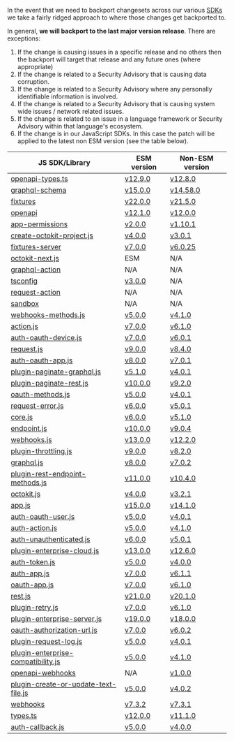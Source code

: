 In the event that we need to backport changesets across our various [SDKs](https://github.com/octokit) we take a fairly ridged approach to where those changes get backported to.

In general, **we will backport to the last major version release**.  There are exceptions:
1. If the change is causing issues in a specific release and no others then the backport will target that release and any future ones (where appropriate)
2. If the change is related to a Security Advisory that is causing data corruption.
3. If the change is related to a Security Advisory where any personally identifiable information is involved.
4. If the change is related to a Security Advisory that is causing system wide issues / network related issues.
5. If the change is related to an issue in a language framework or Security Advisory within that language's ecosystem.
6. If the change is in our JavaScript SDKs. In this case the patch will be applied to the latest non ESM version (see the table below).

| JS SDK/Library                                                  	| ESM version                                                                         	| Non-ESM version                                                                     	|
|-----------------------------------------------------------------	|-------------------------------------------------------------------------------------	|-------------------------------------------------------------------------------------	|
| [openapi-types.ts](https://github.com/octokit/openapi-types.ts)                     	| [v12.9.0](https://github.com/octokit/openapi-types.ts/releases/tag/v12.9.0)                    	| [v12.8.0](https://github.com/octokit/openapi-types.ts/releases/tag/v12.8.0) |
| [graphql-schema](https://github.com/octokit/graphql-schema)                       	| [v15.0.0](https://github.com/octokit/graphql-schema/releases/tag/v15.0.0)                      	| [v14.58.0](https://github.com/octokit/graphql-schema/releases/tag/v14.58.0) |
| [fixtures](https://github.com/octokit/fixtures)                             	| [v22.0.0](https://github.com/octokit/fixtures/releases/tag/v22.0.0)                            	| [v21.5.0](https://github.com/octokit/fixtures/releases/tag/v21.5.0) 	|
| [openapi](https://github.com/octokit/openapi)                              	| [v12.1.0](https://github.com/octokit/openapi/releases/tag/v12.1.0)                             	| [v12.0.0](https://github.com/octokit/openapi/releases/tag/v12.0.0) 	|
| [app-permissions](https://github.com/octokit/app-permissions)                      	| [v2.0.0](https://github.com/octokit/app-permissions/releases/tag/v2.0.0)                      	| [v1.10.1](https://github.com/octokit/app-permissions/releases/tag/v1.10.1) 	|
| [create-octokit-project.js](https://github.com/octokit/create-octokit-project.js)            	| [v4.0.0](https://github.com/octokit/create-octokit-project.js/releases/tag/v4.0.0)            	| [v3.0.1](https://github.com/octokit/create-octokit-project.js/releases/tag/v3.0.1) 	|
| [fixtures-server](https://github.com/octokit/fixtures-server)                      	| [v7.0.0](https://github.com/octokit/fixtures-server/releases/tag/v7.0.0)                      	| [v6.0.25](https://github.com/octokit/fixtures-server/releases/tag/v6.0.25) 	|
| [octokit-next.js](https://github.com/octokit/octokit-next.js)                      	| ESM                                                                                 	| N/A                                                                                 	|
| [graphql-action](https://github.com/octokit/graphql-action)                       	| N/A                                                                                 	| N/A                                                                                 	|
| [tsconfig](https://github.com/octokit/tsconfig)                             	| [v3.0.0](https://github.com/octokit/tsconfig/releases/tag/v3.0.0)                             	| N/A                                                                                 	|
| [request-action](https://github.com/octokit/request-action)                       	| N/A                                                                                 	| N/A                                                                                 	|
| [sandbox](https://github.com/octokit/sandbox)                              	| N/A                                                                                 	| N/A                                                                                 	|
| [webhooks-methods.js](https://github.com/octokit/webhooks-methods.js)                  	| [v5.0.0](https://github.com/octokit/webhooks-methods.js/releases/tag/v5.0.0)                  	| [v4.1.0](https://github.com/octokit/webhooks-methods.js/releases/tag/v4.1.0)                  	|
| [action.js](https://github.com/octokit/action.js)                            	| [v7.0.0](https://github.com/octokit/action.js/releases/tag/v7.0.0)                            	| [v6.1.0](https://github.com/octokit/action.js/releases/tag/v6.1.0)                            	|
| [auth-oauth-device.js](https://github.com/octokit/auth-oauth-device.js)                 	| [v7.0.0](https://github.com/octokit/auth-oauth-device.js/releases/tag/v7.0.0)                 	| [v6.0.1](https://github.com/octokit/auth-oauth-device.js/releases/tag/v6.0.1)                 	|
| [request.js](https://github.com/octokit/request.js)                           	| [v9.0.0](https://github.com/octokit/request.js/releases/tag/v9.0.0)                           	| [v8.4.0](https://github.com/octokit/request.js/releases/tag/v8.4.0)                           	|
| [auth-oauth-app.js](https://github.com/octokit/auth-oauth-app.js)                    	| [v8.0.0](https://github.com/octokit/auth-oauth-app.js/releases/tag/v8.0.0)                    	| [v7.0.1](https://github.com/octokit/auth-oauth-app.js/releases/tag/v7.0.1)                    	|
| [plugin-paginate-graphql.js](https://github.com/octokit/plugin-paginate-graphql.js)           	| [v5.1.0](https://github.com/octokit/plugin-paginate-graphql.js/releases/tag/v5.1.0)           	| [v4.0.1](https://github.com/octokit/plugin-paginate-graphql.js/releases/tag/v4.0.1)           	|
| [plugin-paginate-rest.js](https://github.com/octokit/plugin-paginate-rest.js)              	| [v10.0.0](https://github.com/octokit/plugin-paginate-rest.js/releases/tag/v10.0.0)             	| [v9.2.0](https://github.com/octokit/plugin-paginate-rest.js/releases/tag/v9.2.0)              	|
| [oauth-methods.js](https://github.com/octokit/oauth-methods.js)                     	| [v5.0.0](https://github.com/octokit/oauth-methods.js/releases/tag/v5.0.0)                     	| [v4.0.1](https://github.com/octokit/oauth-methods.js/releases/tag/v4.0.1)                     	|
| [request-error.js](https://github.com/octokit/request-error.js)                     	| [v6.0.0](https://github.com/octokit/request-error.js/releases/tag/v6.0.0)                     	| [v5.0.1](https://github.com/octokit/request-error.js/releases/tag/v5.0.1)                     	|
| [core.js](https://github.com/octokit/core.js)                              	| [v6.0.0](https://github.com/octokit/core.js/releases/tag/v6.0.0)                              	| [v5.1.0](https://github.com/octokit/core.js/releases/tag/v5.1.0)                              	|
| [endpoint.js](https://github.com/octokit/endpoint.js)                          	| [v10.0.0](https://github.com/octokit/endpoint.js/releases/tag/v10.0.0)                         	| [v9.0.4](https://github.com/octokit/endpoint.js/releases/tag/v9.0.4)                          	|
| [webhooks.js](https://github.com/octokit/webhooks.js)                          	| [v13.0.0](https://github.com/octokit/webhooks.js/releases/tag/v13.0.0)                         	| [v12.2.0](https://github.com/octokit/webhooks.js/releases/tag/v12.2.0)                         	|
| [plugin-throttling.js](https://github.com/octokit/plugin-throttling.js)                 	| [v9.0.0](https://github.com/octokit/plugin-throttling.js/releases/tag/v9.0.0)                 	| [v8.2.0](https://github.com/octokit/plugin-throttling.js/releases/tag/v8.2.0)                 	|
| [graphql.js](https://github.com/octokit/graphql.js)                           	| [v8.0.0](https://github.com/octokit/graphql.js/releases/tag/v8.0.0)                           	| [v7.0.2](https://github.com/octokit/graphql.js/releases/tag/v7.0.2)                           	|
| [plugin-rest-endpoint-methods.js](https://github.com/octokit/plugin-rest-endpoint-methods.js)      	| [v11.0.0](https://github.com/octokit/plugin-rest-endpoint-methods.js/releases/tag/v11.0.0)     	| [v10.4.0](https://github.com/octokit/plugin-rest-endpoint-methods.js/releases/tag/v10.4.0)     	|
| [octokit.js](https://github.com/octokit/octokit.js)                           	| [v4.0.0](https://github.com/octokit/octokit.js/releases/tag/v4.0.0)                           	| [v3.2.1](https://github.com/octokit/octokit.js/releases/tag/v3.2.1)                           	|
| [app.js](https://github.com/octokit/app.js)                               	| [v15.0.0](https://github.com/octokit/app.js/releases/tag/v15.0.0)                              	| [v14.1.0](https://github.com/octokit/app.js/releases/tag/v14.1.0)                              	|
| [auth-oauth-user.js](https://github.com/octokit/auth-oauth-user.js)                   	| [v5.0.0](https://github.com/octokit/auth-oauth-user.js/releases/tag/v5.0.0)                   	| [v4.0.1](https://github.com/octokit/auth-oauth-user.js/releases/tag/v4.0.1)                   	|
| [auth-action.js](https://github.com/octokit/auth-action.js)                       	| [v5.0.0](https://github.com/octokit/auth-action.js/releases/tag/v5.0.0)                       	| [v4.1.0](https://github.com/octokit/auth-action.js/releases/tag/v4.1.0)                       	|
| [auth-unauthenticated.js](https://github.com/octokit/auth-unauthenticated.js)              	| [v6.0.0](https://github.com/octokit/auth-unauthenticated.js/releases/tag/v6.0.0)              	| [v5.0.1](https://github.com/octokit/auth-unauthenticated.js/releases/tag/v5.0.1)              	|
| [plugin-enterprise-cloud.js](https://github.com/octokit/plugin-enterprise-cloud.js)           	| [v13.0.0](https://github.com/octokit/plugin-enterprise-cloud.js/releases/tag/v13.0.0)          	| [v12.6.0](https://github.com/octokit/plugin-enterprise-cloud.js/releases/tag/v12.6.0)          	|
| [auth-token.js](https://github.com/octokit/auth-token.js)                        	| [v5.0.0](https://github.com/octokit/auth-token.js/releases/tag/v5.0.0)                        	| [v4.0.0](https://github.com/octokit/auth-token.js/releases/tag/v4.0.0)                        	|
| [auth-app.js](https://github.com/octokit/auth-app.js)                          	| [v7.0.0](https://github.com/octokit/auth-app.js/releases/tag/v7.0.0)                          	| [v6.1.1](https://github.com/octokit/auth-app.js/releases/tag/v6.1.1)                          	|
| [oauth-app.js](https://github.com/octokit/oauth-app.js)                         	| [v7.0.0](https://github.com/octokit/oauth-app.js/releases/tag/v7.0.0)                         	| [v6.1.0](https://github.com/octokit/oauth-app.js/releases/tag/v6.1.0)                         	|
| [rest.js](https://github.com/octokit/rest.js)                              	| [v21.0.0](https://github.com/octokit/rest.js/releases/tag/v21.0.0)                             	| [v20.1.0](https://github.com/octokit/rest.js/releases/tag/v20.1.0)                             	|
| [plugin-retry.js](https://github.com/octokit/plugin-retry.js)                      	| [v7.0.0](https://github.com/octokit/plugin-retry.js/releases/tag/v7.0.0)                      	| [v6.1.0](https://github.com/octokit/plugin-retry.js/releases/tag/v6.1.0)                      	|
| [plugin-enterprise-server.js](https://github.com/octokit/plugin-enterprise-server.js)          	| [v19.0.0](https://github.com/octokit/plugin-enterprise-server.js/releases/tag/v19.0.0)         	| [v18.0.0](https://github.com/octokit/plugin-enterprise-server.js/releases/tag/v18.0.0)         	|
| [oauth-authorization-url.js](https://github.com/octokit/oauth-authorization-url.js)           	| [v7.0.0](https://github.com/octokit/oauth-authorization-url.js/releases/tag/v7.0.0)           	| [v6.0.2](https://github.com/octokit/oauth-authorization-url.js/releases/tag/v6.0.2)           	|
| [plugin-request-log.js](https://github.com/octokit/plugin-request-log.js)                	| [v5.0.0](https://github.com/octokit/plugin-request-log.js/releases/tag/v5.0.0)                	| [v4.0.1](https://github.com/octokit/plugin-request-log.js/releases/tag/v4.0.1)                	|
| [plugin-enterprise-compatibility.js](https://github.com/octokit/plugin-enterprise-compatibility.js)   	| [v5.0.0](https://github.com/octokit/plugin-enterprise-compatibility.js/releases/tag/v5.0.0)   	| [v4.1.0](https://github.com/octokit/plugin-enterprise-compatibility.js/releases/tag/v4.1.0)   	|
| [openapi-webhooks](https://github.com/octokit/openapi-webhooks)                     	| N/A                                                                                 	| [v1.0.0](https://github.com/octokit/openapi-webhooks/releases/tag/v1.0.0)                     	|
| [plugin-create-or-update-text-file.js](https://github.com/octokit/plugin-create-or-update-text-file.js) 	| [v5.0.0](https://github.com/octokit/plugin-create-or-update-text-file.js/releases/tag/v5.0.0) 	| [v4.0.2](https://github.com/octokit/plugin-create-or-update-text-file.js/releases/tag/v4.0.2) 	|
| [webhooks](https://github.com/octokit/webhooks)                             	| [v7.3.2](https://github.com/octokit/webhooks/releases/tag/v7.3.2)                             	| [v7.3.1](https://github.com/octokit/webhooks/releases/tag/v7.3.1)                             	|
| [types.ts](https://github.com/octokit/types.ts)                             	| [v12.0.0](https://github.com/octokit/types.ts/releases/tag/v12.0.0)                            	| [v11.1.0](https://github.com/octokit/types.ts/releases/tag/v11.1.0)                            	|
| [auth-callback.js](https://github.com/octokit/auth-callback.js)                    	| [v5.0.0](https://github.com/octokit/auth-callback.js/releases/tag/v5.0.0)                     	| [v4.0.0](https://github.com/octokit/auth-callback.js/releases/tag/v4.0.0)                     	|


